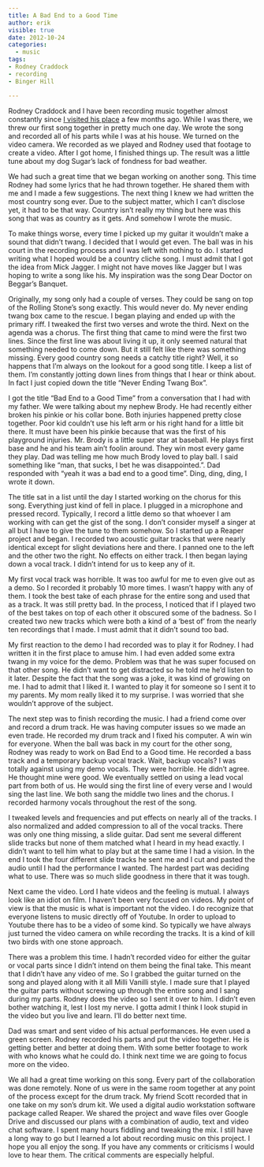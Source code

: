 ```yaml
---
title: A Bad End to a Good Time
author: erik
visible: true
date: 2012-10-24
categories:
  - music
tags:
- Rodney Craddock
- recording
- Binger Hill

---
```

Rodney Craddock and I have been recording music together almost constantly since [I visited his place](/2012/09/05/a-3-year-old-storm-hit-montgomery-tx/) a few months ago. While I was there, we threw our first song together in pretty much one day. We wrote the song and recorded all of his parts while I was at his house. We turned on the video camera. We recorded as we played and Rodney used that footage to create a video. After I got home, I finished things up. The result was a little tune about my dog Sugar’s lack of fondness for bad weather.

We had such a great time that we began working on another song. This time Rodney had some lyrics that he had thrown together. He shared them with me and I made a few suggestions. The next thing I knew we had written the most country song ever. Due to the subject matter, which I can’t disclose yet, it had to be that way. Country isn’t really my thing but here was this song that was as country as it gets. And somehow I wrote the music.

To make things worse, every time I picked up my guitar it wouldn’t make a sound that didn’t twang. I decided that I would get even. The ball was in his court in the recording process and I was left with nothing to do. I started writing what I hoped would be a country cliche song. I must admit that I got the idea from Mick Jagger. I might not have moves like Jagger but I was hoping to write a song like his. My inspiration was the song Dear Doctor on Beggar’s Banquet.

Originally, my song only had a couple of verses. They could be sang on top of the Rolling Stone’s song exactly. This would never do. My never ending twang box came to the rescue. I began playing and ended up with the primary riff. I tweaked the first two verses and wrote the third. Next on the agenda was a chorus. The first thing that came to mind were the first two lines. Since the first line was about living it up, it only seemed natural that something needed to come down. But it still felt like there was something missing. Every good country song needs a catchy title right? Well, it so happens that I’m always on the lookout for a good song title. I keep a list of them. I’m constantly jotting down lines from things that I hear or think about. In fact I just copied down the title “Never Ending Twang Box”.

I got the title “Bad End to a Good Time” from a conversation that I had with my father. We were talking about my nephew Brody. He had recently either broken his pinkie or his collar bone. Both injuries happened pretty close together. Poor kid couldn’t use his left arm or his right hand for a little bit there. It must have been his pinkie because that was the first of his playground injuries. Mr. Brody is a little super star at baseball. He plays first base and he and his team ain’t foolin around. They win most every game they play. Dad was telling me how much Brody loved to play ball. I said something like “man, that sucks, I bet he was disappointed.”. Dad responded with “yeah it was a bad end to a good time”. Ding, ding, ding, I wrote it down.

The title sat in a list until the day I started working on the chorus for this song. Everything just kind of fell in place. I plugged in a microphone and pressed record. Typically, I record a little demo so that whoever I am working with can get the gist of the song. I don’t consider myself a singer at all but I have to give the tune to them somehow. So I started up a Reaper project and began. I recorded two acoustic guitar tracks that were nearly identical except for slight deviations here and there. I panned one to the left and the other two the right. No effects on either track. I then began laying down a vocal track. I didn’t intend for us to keep any of it.

My first vocal track was horrible. It was too awful for me to even give out as a demo. So I recorded it probably 10 more times. I wasn’t happy with any of them. I took the best take of each phrase for the entire song and used that as a track. It was still pretty bad. In the process, I noticed that if I played two of the best takes on top of each other it obscured some of the badness. So I created two new tracks which were both a kind of a ‘best of’ from the nearly ten recordings that I made. I must admit that it didn’t sound too bad.

My first reaction to the demo I had recorded was to play it for Rodney. I had written it in the first place to amuse him. I had even added some extra twang in my voice for the demo. Problem was that he was super focused on that other song. He didn’t want to get distracted so he told me he’d listen to it later. Despite the fact that the song was a joke, it was kind of growing on me. I had to admit that I liked it. I wanted to play it for someone so I sent it to my parents. My mom really liked it to my surprise. I was worried that she wouldn’t approve of the subject.

The next step was to finish recording the music. I had a friend come over and record a drum track. He was having computer issues so we made an even trade. He recorded my drum track and I fixed his computer. A win win for everyone. When the ball was back in my court for the other song, Rodney was ready to work on Bad End to a Good time. He recorded a bass track and a temporary backup vocal track. Wait, backup vocals? I was totally against using my demo vocals. They were horrible. He didn’t agree. He thought mine were good. We eventually settled on using a lead vocal part from both of us. He would sing the first line of every verse and I would sing the last line. We both sang the middle two lines and the chorus. I recorded harmony vocals throughout the rest of the song.

I tweaked levels and frequencies and put effects on nearly all of the tracks. I also normalized and added compression to all of the vocal tracks. There was only one thing missing, a slide guitar. Dad sent me several different slide tracks but none of them matched what I heard in my head exactly. I didn’t want to tell him what to play but at the same time I had a vision. In the end I took the four different slide tracks he sent me and I cut and pasted the audio until I had the performance I wanted. The hardest part was deciding what to use. There was so much slide goodness in there that it was tough.

Next came the video. Lord I hate videos and the feeling is mutual. I always look like an idiot on film. I haven’t been very focused on videos. My point of view is that the music is what is important not the video. I do recognize that everyone listens to music directly off of Youtube. In order to upload to Youtube there has to be a video of some kind. So typically we have always just turned the video camera on while recording the tracks. It is a kind of kill two birds with one stone approach.

There was a problem this time. I hadn’t recorded video for either the guitar or vocal parts since I didn’t intend on them being the final take. This meant that I didn’t have any video of me. So I grabbed the guitar turned on the song and played along with it all Milli Vanilli style. I made sure that I played the guitar parts without screwing up through the entire song and I sang during my parts. Rodney does the video so I sent it over to him. I didn’t even bother watching it, lest I lost my nerve. I gotta admit I think I look stupid in the video but you live and learn. I’ll do better next time.

Dad was smart and sent video of his actual performances. He even used a green screen. Rodney recorded his parts and put the video together. He is getting better and better at doing them. With some better footage to work with who knows what he could do. I think next time we are going to focus more on the video.

We all had a great time working on this song. Every part of the collaboration was done remotely. None of us were in the same room together at any point of the process except for the drum track. My friend Scott recorded that in one take on my son’s drum kit. We used a digital audio workstation software package called Reaper. We shared the project and wave files over Google Drive and discussed our plans with a combination of audio, text and video chat software. I spent many hours fiddling and tweaking the mix. I still have a long way to go but I learned a lot about recording music on this project. I hope you all enjoy the song. If you have any comments or criticisms I would love to hear them. The critical comments are especially helpful.

 
